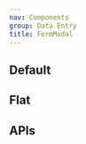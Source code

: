 ```yaml
---
nav: Components
group: Data Entry
title: FormModal
---
```


## Default

<code src="./demos/index.tsx" nopadding></code>

## Flat

<code src="./demos/Flat.tsx" nopadding></code>

## APIs

<API></API>
